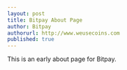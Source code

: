 ```yaml
---
layout: post
title: Bitpay About Page
author: Bitpay
authorurl: http://www.weusecoins.com
published: true
---
```


This is an early about page for Bitpay.
